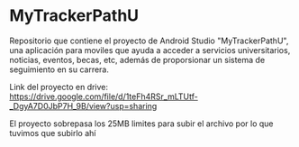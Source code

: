 # MyTrackerPathU
Repositorio que contiene el proyecto de Android Studio "MyTrackerPathU", una aplicación para moviles que ayuda a acceder a servicios universitarios, noticias, eventos, becas, etc, además de proporsionar un sistema de seguimiento en su carrera.

Link del proyecto en drive:
https://drive.google.com/file/d/1teFh4RSr_mLTUtf-_DgyA7D0JbP7H_9B/view?usp=sharing

El proyecto sobrepasa los 25MB limites para subir el archivo por lo que tuvimos que subirlo ahí
